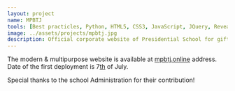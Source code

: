 ```yaml
---
layout: project
name: MPBTJ
tools: [Best practicles, Python, HTML5, CSS3, JavaScript, JQuery, RevealJS, Icons8]
image: ../assets/projects/mpbtj.jpg
description: Official corporate website of Presidential School for gifted students in Buston, Sughd region, Tajikistan
---
```


The modern & multipurpose website is available at <a href="https://mpbtj.online" target="_blank" rel="noopener noreferrer nofollow external">mpbtj.online</a> address. Date of the first deployment is 7<u>th</u> of July.

Special thanks to the school Administration for their contribution!
